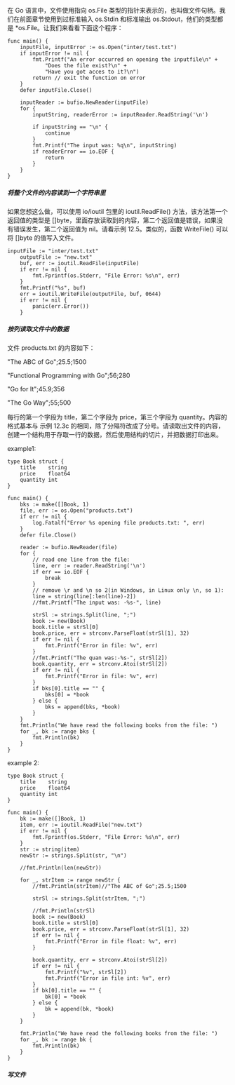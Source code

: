 在 Go 语言中，文件使用指向 os.File 类型的指针来表示的，也叫做文件句柄。我们在前面章节使用到过标准输入 os.Stdin 和标准输出 os.Stdout，他们的类型都是 \*os.File。让我们来看看下面这个程序：

```
func main() {
    inputFile, inputError := os.Open("inter/test.txt")
    if inputError != nil {
        fmt.Printf("An error occurred on opening the inputfile\n" +
            "Does the file exist?\n" +
            "Have you got acces to it?\n")
        return // exit the function on error
    }
    defer inputFile.Close()

    inputReader := bufio.NewReader(inputFile)
    for {
        inputString, readerError := inputReader.ReadString('\n')

        if inputString == "\n" {
            continue
        }
        fmt.Printf("The input was: %q\n", inputString)
        if readerError == io.EOF {
            return
        }
    }
}
```

##### 将整个文件的内容读到一个字符串里

如果您想这么做，可以使用 io/ioutil 包里的 ioutil.ReadFile\(\) 方法，该方法第一个返回值的类型是 \[\]byte，里面存放读取到的内容，第二个返回值是错误，如果没有错误发生，第二个返回值为 nil。请看示例 12.5。类似的，函数 WriteFile\(\) 可以将 \[\]byte 的值写入文件。

```
inputFile := "inter/test.txt"
    outputFile := "new.txt"
    buf, err := ioutil.ReadFile(inputFile)
    if err != nil {
        fmt.Fprintf(os.Stderr, "File Error: %s\n", err)
    }
    fmt.Printf("%s", buf)
    err = ioutil.WriteFile(outputFile, buf, 0644)
    if err != nil {
        panic(err.Error())
    }
```

##### 按列读取文件中的数据

文件 products.txt 的内容如下：

"The ABC of Go";25.5;1500

"Functional Programming with Go";56;280

"Go for It";45.9;356

"The Go Way";55;500

每行的第一个字段为 title，第二个字段为 price，第三个字段为 quantity。内容的格式基本与 示例 12.3c 的相同，除了分隔符改成了分号。请读取出文件的内容，创建一个结构用于存取一行的数据，然后使用结构的切片，并把数据打印出来。

example1:

```
type Book struct {
    title    string
    price    float64
    quantity int
}

func main() {
    bks := make([]Book, 1)
    file, err := os.Open("products.txt")
    if err != nil {
        log.Fatalf("Error %s opening file products.txt: ", err)
    }
    defer file.Close()

    reader := bufio.NewReader(file)
    for {
        // read one line from the file:
        line, err := reader.ReadString('\n')
        if err == io.EOF {
            break
        }
        // remove \r and \n so 2(in Windows, in Linux only \n, so 1):
        line = string(line[:len(line)-2])
        //fmt.Printf("The input was: -%s-", line)

        strSl := strings.Split(line, ";")
        book := new(Book)
        book.title = strSl[0]
        book.price, err = strconv.ParseFloat(strSl[1], 32)
        if err != nil {
            fmt.Printf("Error in file: %v", err)
        }
        //fmt.Printf("The quan was:-%s-", strSl[2])
        book.quantity, err = strconv.Atoi(strSl[2])
        if err != nil {
            fmt.Printf("Error in file: %v", err)
        }
        if bks[0].title == "" {
            bks[0] = *book
        } else {
            bks = append(bks, *book)
        }
    }
    fmt.Println("We have read the following books from the file: ")
    for _, bk := range bks {
        fmt.Println(bk)
    }
}
```

example 2:

```
type Book struct {
    title    string
    price    float64
    quantity int
}

func main() {
    bk := make([]Book, 1)
    item, err := ioutil.ReadFile("new.txt")
    if err != nil {
        fmt.Fprintf(os.Stderr, "File Error: %s\n", err)
    }
    str := string(item)
    newStr := strings.Split(str, "\n")

    //fmt.Println(len(newStr))

    for _, strItem := range newStr {
        //fmt.Println(strItem)//"The ABC of Go";25.5;1500

        strSl := strings.Split(strItem, ";")

        //fmt.Println(strSl)
        book := new(Book)
        book.title = strSl[0]
        book.price, err = strconv.ParseFloat(strSl[1], 32)
        if err != nil {
            fmt.Printf("Error in file float: %v", err)
        }

        book.quantity, err = strconv.Atoi(strSl[2])
        if err != nil {
            fmt.Printf("%v", strSl[2])
            fmt.Printf("Error in file int: %v", err)
        }
        if bk[0].title == "" {
            bk[0] = *book
        } else {
            bk = append(bk, *book)
        }
    }

    fmt.Println("We have read the following books from the file: ")
    for _, bk := range bk {
        fmt.Println(bk)
    }
}
```

##### 写文件



